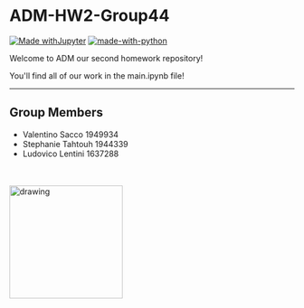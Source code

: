 # ADM-HW2-Group44

[![Made withJupyter](https://img.shields.io/badge/Made%20with-Jupyter-orange?style=for-the-badge&logo=Jupyter)](https://jupyter.org/try)
[![made-with-python](https://img.shields.io/badge/Made%20with-Python-1f425f.svg)](https://www.python.org/)

Welcome to ADM our second homework repository!

You'll find all of our work in the main.ipynb file!

---
## Group Members

- Valentino Sacco 1949934
- Stephanie Tahtouh 1944339
- Ludovico Lentini 1637288

<br/>
<br/>
<img src="https://user-images.githubusercontent.com/50860347/135899989-34c51922-bee9-4396-a185-cc8f9587b0f1.png" alt="drawing" width="200"/> 